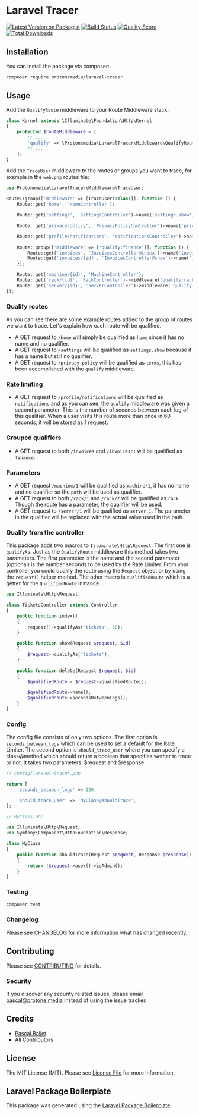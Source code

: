 # Laravel Tracer

[![Latest Version on Packagist](https://img.shields.io/packagist/v/protonemedia/laravel-tracer.svg?style=flat-square)](https://packagist.org/packages/protonemedia/laravel-tracer)
[![Build Status](https://img.shields.io/travis/pascalbaljetmedia/laravel-tracer/master.svg?style=flat-square)](https://travis-ci.org/pascalbaljetmedia/laravel-tracer)
[![Quality Score](https://img.shields.io/scrutinizer/g/pascalbaljetmedia/laravel-tracer.svg?style=flat-square)](https://scrutinizer-ci.com/g/pascalbaljetmedia/laravel-tracer)
[![Total Downloads](https://img.shields.io/packagist/dt/protonemedia/laravel-tracer.svg?style=flat-square)](https://packagist.org/packages/protonemedia/laravel-tracer)



## Installation

You can install the package via composer:

```bash
composer require protonemedia/laravel-tracer
```

## Usage

Add the `QualifyRoute` middleware to your Route Middleware stack:

``` php
class Kernel extends \Illuminate\Foundation\Http\Kernel
{
    protected $routeMiddleware = [
        // ...
        'qualify' => \Protonemedia\LaravelTracer\Middleware\QualifyRoute::class,
        // ...
    ];
}
```

Add the `TraceUser` middleware to the routes or groups you want to trace, for example in the `web.php` routes file:

```php
use Protonemedia\LaravelTracer\Middleware\TraceUser;

Route::group(['middleware' => [TraceUser::class]], function () {
    Route::get('home', 'HomeController');

    Route::get('settings', 'SettingsController')->name('settings.show');

    Route::get('privacy-policy', 'PrivacyPolicyController')->name('privacyPolicy.show')->middleware('qualify:terms');

    Route::get('profile/notifications', 'NotificationsController')->name('notifications.index')->middleware('qualify:notifications,60');

    Route::group(['middleware' => ['qualify:finance']], function () {
        Route::get('invoices', 'InvoicesController@index')->name('invoices.index');
        Route::get('invoices/{id}', 'InvoicesController@show')->name('invoices.show');
    });

    Route::get('machine/{id}', 'MachineController');
    Route::get('rack/{id}', 'RackController')->middleware('qualify:rack');
    Route::get('server/{id}', 'ServerController')->middleware('qualify:server.{id}');
});
```

### Qualify routes

As you can see there are some example routes added to the group of routes we want to trace. Let's explain how each route will be qualified.

* A GET request to `/home` will simply be qualified as `home` since it has no name and no qualifier.
* A GET request to `/settings` will be qualified as `settings.show` because it has a name but still no qualifier.
* A GET request to `/privacy-policy` will be qualified as `terms`, this has been accomplished with the `qualify` middleware.

### Rate limiting

* A GET request to `/profile/notifications` will be qualified as `notifications` and as you can see, the `qualify` middleware was given a second parameter. This is the number of seconds between each log of this qualifier. When a user visits this route more than once in 60 seconds, it will be stored as 1 request.

### Grouped qualifiers

* A GET request to both `/invoices` and `/invoices/1` will be qualified as `finance`.

### Parameters

* A GET request `/machine/1` will be qualified as `machine/1`, it has no name and no qualifier so the `path` will be used as qualifier.
* A GET request to both `/rack/1` and `/rack/2` will be qualified as `rack`. Though the route has a parameter, the qualifier will be used.
* A GET request to `/server/1` will be qualified as `server.1`. The parameter in the qualifier will be replaced with the actual value used in the path.

### Qualify from the controller

This package adds two macros to `Illuminate\Http\Request`. The first one is `qualifyAs`. Just as the `QualifyRoute` middleware this method takes two parameters. The first parameter is the name and the second paramater (optional) is the number seconds to be used by the Rate Limiter. From your controller you could qualify the route using the `Request` object or by using the `request()` helper method. The other macro is `qualifiedRoute` which is a getter for the `QualifiedRoute` instance.

```php
use Illuminate\Http\Request;

class TicketsController extends Controller
{
    public function index()
    {
        request()->qualifyAs('tickets', 60);
    }

    public function show(Request $request, $id)
    {
        $request->qualifyAs('tickets');
    }

    public function delete(Request $request, $id)
    {
        $qualifiedRoute = $request->qualifiedRoute();

        $qualifiedRoute->name();
        $qualifiedRoute->secondsBetweenLogs();
    }
}
```

### Config

The config file consists of only two options. The first option is `seconds_between_logs` which can be used to set a default for the Rate Limiter. The second option is `should_trace_user` where you can specify a class@method which should return a boolean that specifies wether to trace or not. It takes two parameters: $request and $response:

```php
// config/laravel-tracer.php

return [
    'seconds_between_logs' => 120,

    'should_trace_user' => 'MyClass@shouldTrace',
];
```

```php
// MyClass.php

use Illuminate\Http\Request;
use Symfony\Component\HttpFoundation\Response;

class MyClass
{
    public function shouldTrace(Request $request, Response $response): bool
    {
        return !$request->user()->isAdmin();
    }
}
```

### Testing

``` bash
composer test
```

### Changelog

Please see [CHANGELOG](CHANGELOG.md) for more information what has changed recently.

## Contributing

Please see [CONTRIBUTING](CONTRIBUTING.md) for details.

### Security

If you discover any security related issues, please email pascal@protone.media instead of using the issue tracker.

## Credits

- [Pascal Baljet](https://github.com/protonemedia)
- [All Contributors](../../contributors)

## License

The MIT License (MIT). Please see [License File](LICENSE.md) for more information.

## Laravel Package Boilerplate

This package was generated using the [Laravel Package Boilerplate](https://laravelpackageboilerplate.com).
